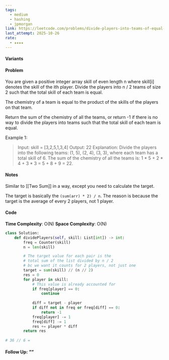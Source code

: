 ```yaml
---
tags:
  - medium
  - hashing
  - jpmorgan
link: https://leetcode.com/problems/divide-players-into-teams-of-equal-skill/?envType=company&envId=jpmorgan&favoriteSlug=jpmorgan-thirty-days
last_attempt: 2025-10-26
rate:
  - ★★★★
---
```

#### Variants


#### Problem
You are given a positive integer array skill of even length n where skill[i] denotes the skill of the ith player. Divide the players into n / 2 teams of size 2 such that the total skill of each team is equal.

The chemistry of a team is equal to the product of the skills of the players on that team.

Return the sum of the chemistry of all the teams, or return -1 if there is no way to divide the players into teams such that the total skill of each team is equal.

 

Example 1:

>Input: skill = [3,2,5,1,3,4]
Output: 22
Explanation: 
Divide the players into the following teams: (1, 5), (2, 4), (3, 3), where each team has a total skill of 6.
The sum of the chemistry of all the teams is: 1 * 5 + 2 * 4 + 3 * 3 = 5 + 8 + 9 = 22.

#### Notes
Similar to [[Two Sum]] in a way, except you need to calculate the target.

The target is basically the `(sum(arr) * 2) / n`. The reason is because the target is the average of every 2 players, not 1 player.

#### Code
**Time Complexity**: O(N)
**Space Complexity**: O(N)

```python
class Solution:
    def dividePlayers(self, skill: List[int]) -> int:
        freq = Counter(skill)
        n = len(skill)

        # The target value for each pair is the 
        # total sum of the list divided by n / 2
        # bc we want it counts for 2 players, not just one
        target = sum(skill) // (n // 2)
        res = 0
        for player in skill:
            # This value is already accounted for
            if freq[player] == 0:
                continue
            
            diff = target - player
            if diff not in freq or freq[diff] == 0:
                return -1
            freq[player] -= 1
            freq[diff] -= 1
            res += player * diff
        return res
            
# 36 // 6 = 
```


#### Follow Up: *""*

```python

```